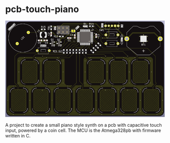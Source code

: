 # pcb-touch-piano

![The froms side of the pcb](hardware/piano-board/piano-board.png)

A project to create a small piano style synth on a pcb with capacitive touch input, powered by a coin cell. The MCU is the Atmega328pb with firmware written in C.
